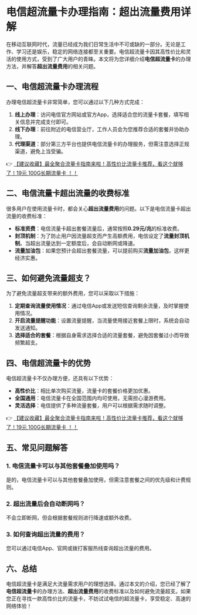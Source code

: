 # 电信超流量卡办理指南：超出流量费用详解

在移动互联网时代，流量已经成为我们日常生活中不可或缺的一部分。无论是工作、学习还是娱乐，稳定的网络连接都至关重要。电信超流量卡因其高性价比和灵活的使用方式，受到了广大用户的青睐。本文将为您详细介绍**电信超流量卡**的办理方法，并解答**超出流量费用**的相关问题。

## 一、电信超流量卡办理流程

办理电信超流量卡非常简单，您可以通过以下几种方式完成：

1. **线上办理**：访问电信官方网站或官方App，选择适合您的流量卡套餐，填写相关信息并完成支付即可。
2. **线下办理**：前往附近的电信营业厅，工作人员会为您推荐合适的套餐并协助办理。
3. **代理渠道**：部分第三方平台也提供电信流量卡的办理服务，但需注意选择正规渠道，避免上当受骗。

👉 [【建议收藏】最全聚合流量卡指南来啦！高性价比流量卡推荐，看这个就够了！19元 100G长期流量卡 ！！](https://bit.ly/Liuliangka)

## 二、电信流量卡超出流量的收费标准

很多用户在使用流量卡时，都会关心**超出流量费用**的问题。以下是电信流量卡超出流量的收费标准：

- **标准资费**：电信流量卡超出套餐流量后，通常按照**0.29元/兆**的标准收费。
- **封顶机制**：为了防止用户因流量超支而产生高额费用，电信设定了**流量封顶机制**。当超出流量达到一定额度后，会自动断网或降速。
- **流量加油包**：如果您预计会超出套餐流量，可以提前购买**流量加油包**，这样更经济实惠。

## 三、如何避免流量超支？

为了避免流量超支带来的额外费用，您可以采取以下措施：

1. **定期查询流量使用情况**：通过电信App或发送短信查询剩余流量，及时掌握使用情况。
2. **开启流量提醒功能**：设置流量提醒，当流量使用接近套餐上限时，系统会自动发送通知。
3. **选择适合的套餐**：根据自身需求选择合适的流量套餐，避免因套餐过小而导致频繁超支。

## 四、电信超流量卡的优势

电信超流量卡不仅办理方便，还具有以下优势：

- **高性价比**：相比单次购买流量，流量卡的套餐价格更加优惠。
- **全国通用**：电信流量卡在全国范围内均可使用，无需担心漫游费用。
- **灵活选择**：电信提供了多种流量套餐，用户可以根据需求随时调整。

👉 [【建议收藏】最全聚合流量卡指南来啦！高性价比流量卡推荐，看这个就够了！19元 100G长期流量卡 ！！](https://bit.ly/Liuliangka)

## 五、常见问题解答

### 1. 电信流量卡可以与其他套餐叠加使用吗？
是的，电信流量卡可以与其他套餐叠加使用，但需注意套餐之间的优先级和计费规则。

### 2. 超出流量后会自动断网吗？
不会立即断网，但会根据套餐规则进行降速或额外收费。

### 3. 如何查询超出流量的费用？
您可以通过电信App、官网或拨打客服热线查询超出流量的费用。

## 六、总结

电信超流量卡是满足大流量需求用户的理想选择。通过本文的介绍，您已经了解了**电信超流量卡**的办理方法、**超出流量费用**的收费标准以及如何避免流量超支。如果您正在寻找一款高性价比的流量卡，不妨试试电信的超流量卡，享受稳定、高速的网络体验！